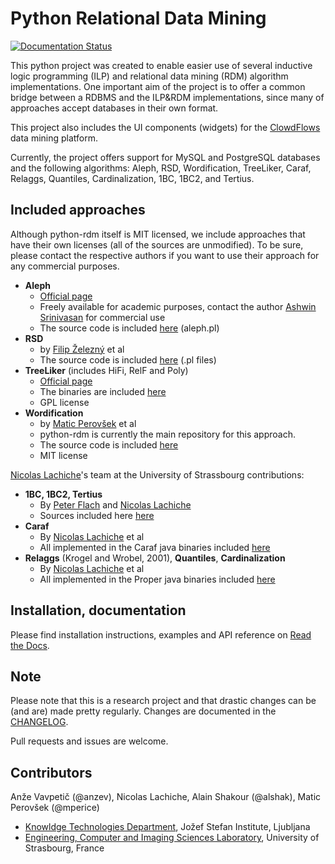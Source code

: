 # Python Relational Data Mining #

[![Documentation Status](https://readthedocs.org/projects/rdm/badge/?version=latest)](http://rdm.readthedocs.io/en/latest/?badge=latest)

This python project was created to enable easier use of several inductive logic programming (ILP) and relational data mining (RDM)
algorithm implementations. One important aim of the project is to offer a common bridge between a RDBMS and the ILP&RDM implementations, since many of approaches accept databases in their own format.

This project also includes the UI components (widgets) for the [ClowdFlows](https://github.com/xflows/clowdflows/) data mining platform.

Currently, the project offers support for MySQL and PostgreSQL databases and the following algorithms: Aleph, RSD, Wordification, TreeLiker, Caraf, Relaggs, Quantiles, Cardinalization, 1BC, 1BC2, and Tertius.

## Included approaches ##

Although python-rdm itself is MIT licensed, we include approaches that have their own licenses (all of the sources are unmodified). To be sure, please contact the respective authors
if you want to use their approach for any commercial purposes.

* **Aleph**
    * [Official page](http://www.cs.ox.ac.uk/activities/machinelearning/Aleph/aleph)
    * Freely available for academic purposes, contact the author [Ashwin Srinivasan](http://www.cse.iitd.ernet.in/~ashwin/work/index.html) for commercial use
    * The source code is included [here](https://github.com/xflows/rdm/blob/master/rdm/wrappers/aleph/) (aleph.pl)
* **RSD**
    * by [Filip Železný](ida.felk.cvut.cz/zelezny/) et al
    * The source code is included [here](https://github.com/xflows/rdm/tree/master/rdm/wrappers/rsd) (.pl files)
* **TreeLiker** (includes HiFi, RelF and Poly)
    * [Official page](http://ida.felk.cvut.cz/treeliker/TreeLiker.html)
    * The binaries are included [here](https://github.com/xflows/rdm/tree/master/rdm/wrappers/treeliker/bin/)
    * GPL license
* **Wordification**
    * by [Matic Perovšek](mailto:matic.perovsek@ijs.si) et al
    * python-rdm is currently the main repository for this approach.
    * The source code is included [here](https://github.com/xflows/rdm/blob/master/rdm/wrappers/wordification/)
    * MIT license

[Nicolas Lachiche](http://icube-bfo.unistra.fr/index.php/Nicolas_Lachiche)'s team at the University of Strassbourg contributions:

* **1BC, 1BC2, Tertius**
    * By [Peter Flach](https://www.cs.bris.ac.uk/~flach/) and [Nicolas Lachiche](http://icube-bfo.unistra.fr/index.php/Nicolas_Lachiche)
    * Sources included here [here](https://github.com/xflows/rdm/tree/master/rdm/wrappers/tertius/src)
* **Caraf**
    * By [Nicolas Lachiche](http://icube-bfo.unistra.fr/index.php/Nicolas_Lachiche) et al
    * All implemented in the Caraf java binaries included [here](https://github.com/xflows/rdm/tree/master/rdm/wrappers/caraf/bin)
* **Relaggs** (Krogel and Wrobel, 2001), **Quantiles**, **Cardinalization**
    * By [Nicolas Lachiche](http://icube-bfo.unistra.fr/index.php/Nicolas_Lachiche) et al
    * All implemented in the Proper java binaries included [here](https://github.com/xflows/rdm/tree/master/rdm/wrappers/proper/bin)

## Installation, documentation ##

Please find installation instructions, examples and API reference on [Read the Docs](http://rdm.readthedocs.org/en/latest/).

## Note ##

Please note that this is a research project and that drastic changes can be (and are) made pretty regularly. Changes are documented in the [CHANGELOG](CHANGELOG.md).

Pull requests and issues are welcome.

## Contributors ##

Anže Vavpetič (@anzev), Nicolas Lachiche, Alain Shakour (@alshak), Matic Perovšek (@mperice)

* [Knowldge Technologies Department](http://kt.ijs.si), Jožef Stefan Institute, Ljubljana
* [Engineering, Computer and Imaging Sciences Laboratory](http://icube-bfo.unistra.fr/en/index.php/Home), University of Strasbourg, France
